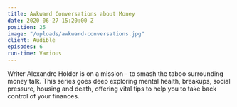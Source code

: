 ```yaml
---
title: Awkward Conversations about Money
date: 2020-06-27 15:20:00 Z
position: 25
image: "/uploads/awkward-conversations.jpg"
client: Audible
episodes: 6
run-time: Various
---
```


Writer Alexandre Holder is on a mission - to smash the taboo surrounding money talk. This series goes deep exploring mental health, breakups, social pressure, housing and death, offering vital tips to help you to take back control of your finances.